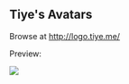 
Tiye's Avatars
----

Browse at http://logo.tiye.me/

Preview:

![](http://logo.tiye.me/tiye-400x400.jpg)
